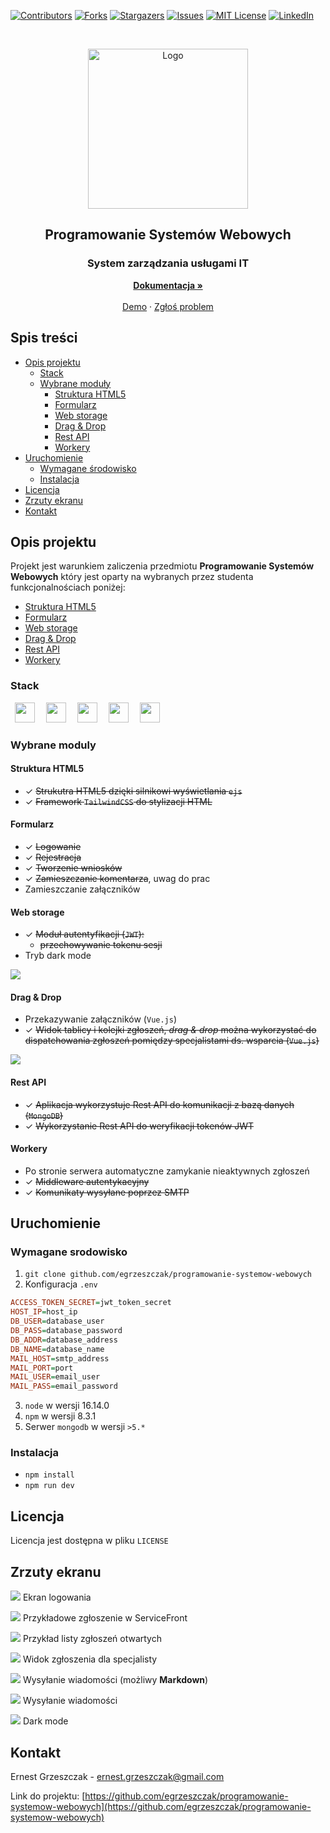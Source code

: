 [![Contributors][contributors-shield]][contributors-url]
[![Forks][forks-shield]][forks-url]
[![Stargazers][stars-shield]][stars-url]
[![Issues][issues-shield]][issues-url]
[![MIT License][license-shield]][license-url]
[![LinkedIn][linkedin-shield]][linkedin-url]

<br />
<p align="center">
  <!-- <!-- <a href="https://github.com/egrzeszczak/programowanie-systemow-webowych">
    <img src="s2.png" alt="Logo">
  </a> -->
  <a href="https://github.com/egrzeszczak/programowanie-systemow-webowych">
    <img src="public/logo/logo-l.png" alt="Logo" width="256">
  </a> 

  <h2 align="center">Programowanie Systemów Webowych</h3>
  <h3 align="center">System zarządzania usługami IT</h3>

  <p align="center">
    <a href="https://github.com/egrzeszczak/programowanie-systemow-webowych"><strong>Dokumentacja »</strong></a>
    <br />
    <br />
    <a href="https://github.com/egrzeszczak">Demo</a>
    ·
    <a href="https://github.com/egrzeszczak/programowanie-systemow-webowych/issues">Zgłoś problem</a>
  </p>
</p>

## Spis treści

* [Opis projektu](#opis-projektu)
    * [Stack](#stack)
    * [Wybrane moduły](#wybrane-moduly)
      * [Struktura HTML5](#struktura-html5)
      * [Formularz](#formularz)
      * [Web storage](#web-storage)
      * [Drag & Drop](#drag--drop)
      * [Rest API](#rest-api)
      * [Workery](#workery)
* [Uruchomienie](#uruchomienie)
    * [Wymagane środowisko](#wymagane-srodowisko)
    * [Instalacja](#instalacja)
* [Licencja](#licencja)
* [Zrzuty ekranu](#zrzuty-ekranu)
* [Kontakt](#kontakt)

## Opis projektu

Projekt jest warunkiem zaliczenia przedmiotu **Programowanie Systemów Webowych** który jest oparty na wybranych przez studenta funkcjonalnościach poniżej:

* [Struktura HTML5](#struktura-html5)
* [Formularz](#formularz)
* [Web storage](#web-storage)
* [Drag & Drop](#drag--drop)
* [Rest API](#rest-api)
* [Workery](#workery)

### Stack

<p align="left">
    <img src="https://raw.githubusercontent.com/devicons/devicon/2ae2a900d2f041da66e950e4d48052658d850630/icons/vuejs/vuejs-original.svg" width=32 height=32 style="object-fit: cover; margin: 0 0.5em 0 0.5em; flex: 1">
    <img src="https://raw.githubusercontent.com/devicons/devicon/2ae2a900d2f041da66e950e4d48052658d850630/icons/express/express-original.svg" width=32 height=32 style="object-fit: cover; margin: 0 0.5em 0 0.5em; flex: 1">
    <img src="https://raw.githubusercontent.com/devicons/devicon/2ae2a900d2f041da66e950e4d48052658d850630/icons/javascript/javascript-original.svg" width=32 height=32 style="margin: 0 0.5em 0 0.5em; flex: 1">
    <img src="https://raw.githubusercontent.com/devicons/devicon/2ae2a900d2f041da66e950e4d48052658d850630/icons/mongodb/mongodb-original.svg" width=32 height=32 style="margin: 0 0.5em 0 0.5em; flex: 1">
    <img src="https://raw.githubusercontent.com/devicons/devicon/2ae2a900d2f041da66e950e4d48052658d850630/icons/tailwindcss/tailwindcss-plain.svg" width=32 height=32 style="object-fit: cover; margin: 0 0.5em 0 0.5em; flex: 1">
</p>


### Wybrane moduly

#### Struktura HTML5

- &check; ~~Strukutra HTML5 dzięki silnikowi wyświetlania `ejs`~~
- &check; ~~Framework `TailwindCSS` do stylizacji HTML~~

#### Formularz

- &check; ~~Logowanie~~
- &check; ~~Rejestracja~~
- &check; ~~Tworzenie wniosków~~
- &check; ~~Zamieszczanie komentarza~~, uwag do prac
- Zamieszczanie załączników

#### Web storage 

- &check; ~~Moduł autentyfikacji (`JWT`):~~
  - ~~przechowywanie tokenu sesji~~
- Tryb dark mode

![](/public/images/dark-mode-1.png)

#### Drag & Drop 

- Przekazywanie załączników (`Vue.js`)
- &check; ~~Widok tablicy i kolejki zgłoszeń, *drag & drop* można wykorzystać do dispatchowania zgłoszeń pomiędzy specjalistami ds. wsparcia (`Vue.js`)~~

![](/public/gifs/table-preview.gif) 

#### Rest API

- &check; ~~Aplikacja wykorzystuje Rest API do komunikacji z bazą danych (`MongoDB`)~~ 
- &check; ~~Wykorzystanie Rest API do weryfikacji tokenów JWT~~ 

#### Workery

- Po stronie serwera automatyczne zamykanie nieaktywnych zgłoszeń
- &check; ~~Middleware autentykacyjny~~ 
- &check; ~~Komunikaty wysyłane poprzez SMTP~~ 

## Uruchomienie

### Wymagane srodowisko
1. `git clone github.com/egrzeszczak/programowanie-systemow-webowych`
2. Konfiguracja `.env`
```haskell
ACCESS_TOKEN_SECRET=jwt_token_secret
HOST_IP=host_ip
DB_USER=database_user
DB_PASS=database_password
DB_ADDR=database_address
DB_NAME=database_name
MAIL_HOST=smtp_address
MAIL_PORT=port
MAIL_USER=email_user
MAIL_PASS=email_password
```
3. `node` w wersji 16.14.0
4. `npm` w wersji 8.3.1
5. Serwer `mongodb` w wersji `>5.*`
### Instalacja

- `npm install`
- `npm run dev`

## Licencja

Licencja jest dostępna w pliku `LICENSE`

## Zrzuty ekranu

![](/public/images/2.png)
Ekran logowania

![](/public/images/1.png)
Przykładowe zgłoszenie w ServiceFront

![](/public/images/3.png)
Przykład listy zgłoszeń otwartych

![](/public/images/4.png)
Widok zgłoszenia dla specjalisty

![](/public/images/5.png)
Wysyłanie wiadomości (możliwy **Markdown**)

![](/public/images/6.png)
Wysyłanie wiadomości 

![](/public/images/dark-mode-2.png)
Dark mode 


## Kontakt

Ernest Grzeszczak - ernest.grzeszczak@gmail.com

Link do projektu: [https://github.com/egrzeszczak/programowanie-systemow-webowych](https://github.com/egrzeszczak/programowanie-systemow-webowych)


[contributors-shield]: https://img.shields.io/github/contributors/egrzeszczak/programowanie-systemow-webowych.svg?style=flat-square
[contributors-url]: https://github.com/egrzeszczak/programowanie-systemow-webowych/graphs/contributors
[forks-shield]: https://img.shields.io/github/forks/egrzeszczak/programowanie-systemow-webowych.svg?style=flat-square
[forks-url]: https://github.com/egrzeszczak/programowanie-systemow-webowych/network/members
[stars-shield]: https://img.shields.io/github/stars/egrzeszczak/programowanie-systemow-webowych.svg?style=flat-square
[stars-url]: https://github.com/egrzeszczak/programowanie-systemow-webowych/stargazers
[issues-shield]: https://img.shields.io/github/issues/egrzeszczak/programowanie-systemow-webowych.svg?style=flat-square
[issues-url]: https://github.com/egrzeszczak/programowanie-systemow-webowych/issues
[license-shield]: https://img.shields.io/github/license/egrzeszczak/programowanie-systemow-webowych.svg?style=flat-square
[license-url]: https://github.com/egrzeszczak/programowanie-systemow-webowych/blob/master/LICENSE.txt
[linkedin-shield]: https://img.shields.io/badge/-LinkedIn-black.svg?style=flat-square&logo=linkedin&colorB=555
[linkedin-url]: https://www.linkedin.com/in/ernest-grzeszczak-081850187/

